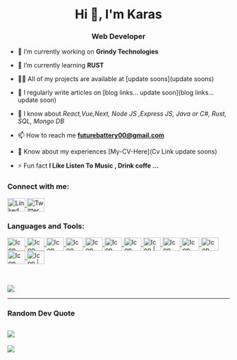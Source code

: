 <h1 align="center">Hi 👋, I'm Karas</h1>
<h3 align="center">Web Developer</h3>

- 🔭 I’m currently working on **Grindy Technologies**

- 🌱 I’m currently learning **RUST**

- 👨‍💻 All of my projects are available at [update soons](update soons)

- 📝 I regularly write articles on [blog links... update soon](blog links... update soon)

- 💬 I know about _React,Vue,Next, Node JS ,Express JS, Java or C#, Rust, SQL, Mongo DB_

- 📫 How to reach me **futurebattery00@gmail.com**

- 📄 Know about my experiences [My-CV-Here](Cv Link update soons)

- ⚡ Fun fact **I Like Listen To Music , Drink coffe ...**
<h3 align="left">Connect with me:</h3>
<p align="left">
<a href="https://www.linkedin.com/in/v%C4%83n-nam-t%E1%BB%91ng-2464b0243/" >
  <picture>
    <img align="center" src="https://github.com/Kafierence/Kafierence/blob/main/assets/social/linkedin.svg" alt="Linked link of Karas" height="30" width="40" />
  </picture>
</a>
<!-- <a href="https://www.facebook.com/profile.php?id=100019553707449" target="_blank">
  <picture>
    <img align="center" src="https://github.com/Kafierence/Kafierence/blob/main/assets/social/facebook.svg" alt="Facebook link of Karas" height="30" width="40" />
  </picture>
</a> -->
<a href="https://twitter.com/Karas_2k"  target=”_blank” rel=”noreferrer”>
  <picture>
    <img align="center" src="https://github.com/Kafierence/Kafierence/blob/main/assets/social/twitter.svg" alt="Twitter link of Karas" height="30" width="40" />
  </picture>
</a>
</p>

<h3 align="left">Languages and Tools:</h3>
<p align="left">

<a href='#'>
<img align="center" src="https://github.com/Kafierence/Kafierence/blob/main/assets/languages/light/html5-original.svg" alt="Icon Light | HTML " height="30" width="40" />
</a>
<a href='#'>
  <picture>
    <source align="center" media="(prefers-color-scheme: dark)" srcset='https://github.com/Kafierence/Kafierence/blob/main/assets/languages/dark/css.svg' height="30" width="40"/>
    <image align="center" src='https://github.com/Kafierence/Kafierence/blob/main/assets/languages/light/css.svg' alt="Icon Light | Css" height="30" width="40"/>
  </picture>
</a>
<a href='https://www.w3schools.com/js/' target='_blank'>
 <picture>
  <source align="center" media="(prefers-color-scheme: dark)" srcset='https://github.com/Kafierence/Kafierence/blob/main/assets/languages/dark/javascript.svg' height="30" width="40"/>
  <img align="center" src="https://github.com/Kafierence/Kafierence/blob/main/assets/languages/light/javascript.svg" alt="Icon Light | Javascript" height="30" width="40" />
 </picture>
</a>

<a href="https://react.dev/" target="_blank">
  <picture>
    <img align="center" src="https://github.com/Kafierence/Kafierence/blob/main/assets/languages/light/typescript.svg" alt="Icon Light | Typescript " height="30" width="40" />
  </picture>
</a>
<a href="https://www.typescriptlang.org/" >
  <picture>
    <img align="center" src="https://github.com/Kafierence/Kafierence/blob/main/assets/languages/light/reactjs.svg" alt="Icon Light | React JS Icon" height="30" width="40" />
  </picture>
</a>
<a href="https://vuejs.org/" >
  <picture>
    <img align="center" src="https://github.com/Kafierence/Kafierence/blob/main/assets/languages/light/vuejs.svg" alt="Icon Light | Vuejs" height="30" width="40" />
  </picture>
</a>

<a href="https://www.docker.com/" >
  <picture>
    <img align="center" src="https://github.com/Kafierence/Kafierence/blob/main/assets/languages/light/docker.svg" alt="Icon Light | Docker" height="30" width="40" />
  </picture>
</a>
<a href="https://www.mongodb.com/" >
  <picture>
    <img align="center" src="https://github.com/Kafierence/Kafierence/blob/main/assets/languages/light/mongodb-original.svg" alt="Icon | Mongodb" height="30" width="40" />
  </picture>
</a>
<a href="https://redux.js.org/" >
  <picture>
    <img align="center" src="https://github.com/Kafierence/Kafierence/blob/main/assets/languages/light/redux.svg" alt="Icon Light | Redux" height="30" width="40" />
  </picture>
</a>
<a href='https://chakra-ui.com/' target=”_blank” rel=”noreferrer”>
 <picture>
  <source align="center" media="(prefers-color-scheme: dark)" srcset='https://github.com/Kafierence/Kafierence/blob/main/assets/languages/dark/chakra.svg' height="30" width="40" alt="Icon Dark | Chakra" />
  <img align="center" src="https://github.com/Kafierence/Kafierence/blob/main/assets/languages/light/chakra.svg" alt="Icon Light | Chakra" height="30" width="40" />
 </picture>
</a>

<a href='https://panda-css.com/' target='_blank'>
<picture>
  <source align="center" media="(prefers-color-scheme: dark)" srcset='https://github.com/Kafierence/Kafierence/blob/main/assets/languages/dark/panda-css.svg' height="30" width="40" alt="Icon Dark | Panda Css"/>
  <img align="center" src="https://github.com/Kafierence/Kafierence/blob/main/assets/languages/light/panda-css.svg" alt="Icon Light | Panda Css" height="30" width="40" />
 </picture>
</a>
<a href='https://tailwindcss.com/' target='_blank'>
<picture>
  <source align="center" media="(prefers-color-scheme: dark)" srcset='https://github.com/Kafierence/Kafierence/blob/main/assets/languages/dark/tailwind-css.svg' height="30" width="40" lt="Icon Dark | Tailwind Css"/>
  <img align="center" src="https://github.com/Kafierence/Kafierence/blob/main/assets/languages/light/tailwind-css.svg" alt="Icon Light | Tailwind Css" height="30" width="40" />
 </picture>
</a>

<a href='https://www.highcharts.com/' target='_blank'>
<picture>
  <img align="center" src="https://github.com/Kafierence/Kafierence/blob/main/assets/languages/light/highchart.svg" alt="Icon | Highchart" height="30" width="40" />
 </picture>
</a>
</p>
<br />

<br />
<img align="center" src="https://github-readme-stats.vercel.app/api?username=Kafierence&show_icons=true&theme=transparent" />

---
### Random Dev Quote

![](https://quotes-github-readme.vercel.app/api?type=horizontal&theme=radical)
---

[![](https://visitcount.itsvg.in/api?id=Kafierence&icon=0&color=0)](https://visitcount.itsvg.in)

